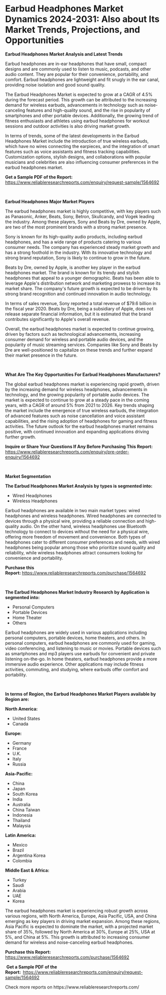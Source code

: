 <p><h1>Earbud Headphones Market Dynamics 2024-2031: Also about Its Market Trends, Projections, and Opportunities</h1></p><p><strong>Earbud Headphones Market Analysis and Latest Trends</strong></p>
<p><p>Earbud headphones are in-ear headphones that have small, compact designs and are commonly used to listen to music, podcasts, and other audio content. They are popular for their convenience, portability, and comfort. Earbud headphones are lightweight and fit snugly in the ear canal, providing noise isolation and good sound quality.</p><p>The Earbud Headphones Market is expected to grow at a CAGR of 4.5% during the forecast period. This growth can be attributed to the increasing demand for wireless earbuds, advancements in technology such as noise-canceling features and high-quality sound, and the rise in popularity of smartphones and other portable devices. Additionally, the growing trend of fitness enthusiasts and athletes using earbud headphones for workout sessions and outdoor activities is also driving market growth.</p><p>In terms of trends, some of the latest developments in the Earbud Headphones Market include the introduction of true wireless earbuds, which have no wires connecting the earpieces, and the integration of smart features such as voice assistants and fitness tracking capabilities. Customization options, stylish designs, and collaborations with popular musicians and celebrities are also influencing consumer preferences in the earbud headphones market.</p></p>
<p><strong>Get a Sample PDF of the Report:&nbsp;</strong> <a href="https://www.reliableresearchreports.com/enquiry/request-sample/1564692">https://www.reliableresearchreports.com/enquiry/request-sample/1564692</a></p>
<p>&nbsp;</p>
<p><strong>Earbud Headphones Major Market Players</strong></p>
<p><p>The earbud headphones market is highly competitive, with key players such as Panasonic, Anker, Beats, Sony, Betron, Skullcandy, and Vogek leading the industry. Among these players, Sony and Beats by Dre, owned by Apple, are two of the most prominent brands with a strong market presence.</p><p>Sony is known for its high-quality audio products, including earbud headphones, and has a wide range of products catering to various consumer needs. The company has experienced steady market growth and has a strong foothold in the industry. With its innovative technology and strong brand reputation, Sony is likely to continue to grow in the future.</p><p>Beats by Dre, owned by Apple, is another key player in the earbud headphones market. The brand is known for its trendy and stylish headphones that appeal to a younger demographic. Beats has been able to leverage Apple's distribution network and marketing prowess to increase its market share. The company's future growth is expected to be driven by its strong brand recognition and continued innovation in audio technology.</p><p>In terms of sales revenue, Sony reported a total revenue of $79.6 billion in the fiscal year 2020. Beats by Dre, being a subsidiary of Apple, does not release separate financial information, but it is estimated that the brand contributes significantly to Apple's overall revenue.</p><p>Overall, the earbud headphones market is expected to continue growing, driven by factors such as technological advancements, increasing consumer demand for wireless and portable audio devices, and the popularity of music streaming services. Companies like Sony and Beats by Dre are well-positioned to capitalize on these trends and further expand their market presence in the future.</p></p>
<p>&nbsp;</p>
<p><strong>What Are The Key Opportunities For Earbud Headphones Manufacturers?</strong></p>
<p><p>The global earbud headphones market is experiencing rapid growth, driven by the increasing demand for wireless headphones, advancements in technology, and the growing popularity of portable audio devices. The market is expected to continue to grow at a steady pace in the coming years, with a CAGR of around 5% from 2021 to 2026. Key trends shaping the market include the emergence of true wireless earbuds, the integration of advanced features such as noise cancellation and voice assistant capabilities, and the rising adoption of headphones for gaming and fitness activities. The future outlook for the earbud headphones market remains positive, with continued innovation and expanding applications driving further growth.</p></p>
<p><strong>Inquire or Share Your Questions If Any Before Purchasing This Report:</strong> <a href="https://www.reliableresearchreports.com/enquiry/pre-order-enquiry/1564692">https://www.reliableresearchreports.com/enquiry/pre-order-enquiry/1564692</a></p>
<p>&nbsp;</p>
<p><strong>Market Segmentation</strong></p>
<p><strong>The Earbud Headphones Market Analysis by types is segmented into:</strong></p>
<p><ul><li>Wired Headphones</li><li>Wireless Headphones</li></ul></p>
<p><p>Earbud headphones are available in two main market types: wired headphones and wireless headphones. Wired headphones are connected to devices through a physical wire, providing a reliable connection and high-quality audio. On the other hand, wireless headphones use Bluetooth technology to connect to devices without the need for a physical wire, offering more freedom of movement and convenience. Both types of headphones cater to different consumer preferences and needs, with wired headphones being popular among those who prioritize sound quality and reliability, while wireless headphones attract consumers looking for convenience and portability.</p></p>
<p><strong>Purchase this Report:&nbsp;</strong><a href="https://www.reliableresearchreports.com/purchase/1564692">https://www.reliableresearchreports.com/purchase/1564692</a></p>
<p>&nbsp;</p>
<p><strong>The Earbud Headphones Market Industry Research by Application is segmented into:</strong></p>
<p><ul><li>Personal Computers</li><li>Portable Devices</li><li>Home Theater</li><li>Others</li></ul></p>
<p><p>Earbud headphones are widely used in various applications including personal computers, portable devices, home theaters, and others. In personal computers, earbud headphones are commonly used for gaming, video conferencing, and listening to music or movies. Portable devices such as smartphones and mp3 players use earbuds for convenient and private listening on-the-go. In home theaters, earbud headphones provide a more immersive audio experience. Other applications may include fitness activities, commuting, and studying, where earbuds offer comfort and portability.</p></p>
<p>&nbsp;</p>
<p><strong>In terms of Region, the Earbud Headphones Market Players available by Region are:</strong></p>
<p>
    <p> <strong> North America: </strong>
        <ul>
            <li>United States</li>
            <li>Canada</li>
        </ul>
        </p> 
    <p> <strong> Europe: </strong>
        <ul>
            <li>Germany</li>
            <li>France</li>
            <li>U.K.</li>
            <li>Italy</li>
            <li>Russia</li>
        </ul>
        </p> 
    <p> <strong> Asia-Pacific: </strong>
        <ul>
            <li>China</li>
            <li>Japan</li>
            <li>South Korea</li>
            <li>India</li>
            <li>Australia</li>
            <li>China Taiwan</li>
            <li>Indonesia</li>
            <li>Thailand</li>
            <li>Malaysia</li>
        </ul>
        </p> 
    <p> <strong> Latin America: </strong>
        <ul>
            <li>Mexico</li>
            <li>Brazil</li>
            <li>Argentina Korea</li>
            <li>Colombia</li>
        </ul>
        </p> 
    <p> <strong> Middle East & Africa: </strong>
        <ul>
            <li>Turkey</li>
            <li>Saudi</li>
            <li>Arabia</li>
            <li>UAE</li>
            <li>Korea</li>
        </ul>
    </p>
    </p>
<p><p>The earbud headphones market is experiencing robust growth across various regions, with North America, Europe, Asia Pacific, USA, and China emerging as key players in driving market expansion. Among these regions, Asia Pacific is expected to dominate the market, with a projected market share of 35%, followed by North America at 30%, Europe at 25%, USA at 5%, and China at 5%. This growth is attributed to increasing consumer demand for wireless and noise-canceling earbud headphones.</p></p>
<p><strong>Purchase this Report: </strong><a href="https://www.reliableresearchreports.com/purchase/1564692">https://www.reliableresearchreports.com/purchase/1564692</a></p>
<p>&nbsp;<strong>Get a Sample PDF of the Report:&nbsp;&nbsp;</strong><a href="https://www.reliableresearchreports.com/enquiry/request-sample/1564692">https://www.reliableresearchreports.com/enquiry/request-sample/1564692</a></p>
<p><strong></strong></p>
<p>Check more reports on https://www.reliableresearchreports.com/</p>